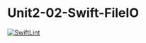 # Unit2-02-Swift-FileIO
[![SwiftLint](https://github.com/ICS4U-Programming-NoahS/Unit2-02-Swift-FileIO/workflows/SwiftLint/badge.svg)](https://github.com/ICS4U-Programming-NoahS/Unit2-02-Swift-FileIO/actions)
